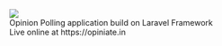 <img src='/opiniate.png'/>
<br>
Opinion Polling application build on Laravel Framework
</br>
Live online at https://opiniate.in
